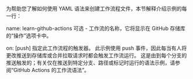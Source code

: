 
为帮助您了解如何使用 YAML 语法来创建工作流程文件，本节解释介绍示例的每一行：
 
 name: learn-github-actions  可选 - 工作流的名称，它将显示在 GitHub 存储库的“操作”选项卡中。

on: [push] 指定此工作流程的触发器。 此示例使用 push 事件，因此每当有人将更改推送到存储库或合并拉取请求时都会触发工作流运行。 这是由到每个分支的推送触发的；有关仅在推送到特定分支、路径或标记时运行的语法示例，请参阅“GitHub Actions 的工作流语法”。